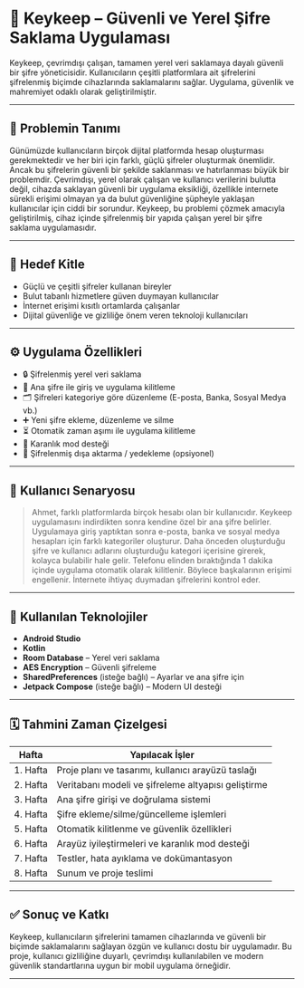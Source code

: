 # 🔐 Keykeep – Güvenli ve Yerel Şifre Saklama Uygulaması

Keykeep, çevrimdışı çalışan, tamamen yerel veri saklamaya dayalı güvenli bir şifre yöneticisidir. Kullanıcıların çeşitli platformlara ait şifrelerini şifrelenmiş biçimde cihazlarında saklamalarını sağlar. Uygulama, güvenlik ve mahremiyet odaklı olarak geliştirilmiştir.

---

## 📌 Problemin Tanımı

Günümüzde kullanıcıların birçok dijital platformda hesap oluşturması gerekmektedir ve her biri için farklı, güçlü şifreler oluşturmak önemlidir. Ancak bu şifrelerin güvenli bir şekilde saklanması ve hatırlanması büyük bir problemdir. Çevrimdışı, yerel olarak çalışan ve kullanıcı verilerini bulutta değil, cihazda saklayan güvenli bir uygulama eksikliği, özellikle internete sürekli erişimi olmayan ya da bulut güvenliğine şüpheyle yaklaşan kullanıcılar için ciddi bir sorundur.
Keykeep, bu problemi çözmek amacıyla geliştirilmiş, cihaz içinde şifrelenmiş bir yapıda çalışan yerel bir şifre saklama uygulamasıdır.

---

## 🎯 Hedef Kitle

- Güçlü ve çeşitli şifreler kullanan bireyler  
- Bulut tabanlı hizmetlere güven duymayan kullanıcılar  
- İnternet erişimi kısıtlı ortamlarda çalışanlar  
- Dijital güvenliğe ve gizliliğe önem veren teknoloji kullanıcıları

---

## ⚙️ Uygulama Özellikleri

- 🔒 Şifrelenmiş yerel veri saklama  
- 🔐 Ana şifre ile giriş ve uygulama kilitleme  
- 🗂 Şifreleri kategoriye göre düzenleme (E-posta, Banka, Sosyal Medya vb.)  
- ➕ Yeni şifre ekleme, düzenleme ve silme  
- ⏳ Otomatik zaman aşımı ile uygulama kilitleme  
- 🌙 Karanlık mod desteği  
- 📁 Şifrelenmiş dışa aktarma / yedekleme (opsiyonel)

---

## 👤 Kullanıcı Senaryosu

> Ahmet, farklı platformlarda birçok hesabı olan bir kullanıcıdır. Keykeep uygulamasını indirdikten sonra kendine özel bir ana şifre belirler. Uygulamaya giriş yaptıktan sonra e-posta, banka ve sosyal medya hesapları için farklı kategoriler oluşturur. Daha önceden oluşturduğu şifre ve kullanıcı adlarını oluşturduğu kategori içerisine girerek, kolayca bulabilir hale gelir.
Telefonu elinden bıraktığında 1 dakika içinde uygulama otomatik olarak kilitlenir. Böylece başkalarının erişimi engellenir. İnternete ihtiyaç duymadan şifrelerini kontrol eder.


---

## 🧪 Kullanılan Teknolojiler

- **Android Studio**  
- **Kotlin** 
- **Room Database** – Yerel veri saklama  
- **AES Encryption** – Güvenli şifreleme  
- **SharedPreferences** (isteğe bağlı) – Ayarlar ve ana şifre için  
- **Jetpack Compose** (isteğe bağlı) – Modern UI desteği  

---

## 🗓 Tahmini Zaman Çizelgesi

| Hafta     | Yapılacak İşler                                                      |
|-----------|----------------------------------------------------------------------|
| 1. Hafta  | Proje planı ve tasarımı, kullanıcı arayüzü taslağı                   |
| 2. Hafta  | Veritabanı modeli ve şifreleme altyapısı geliştirme                 |
| 3. Hafta  | Ana şifre girişi ve doğrulama sistemi                                |
| 4. Hafta  | Şifre ekleme/silme/güncelleme işlemleri                              |
| 5. Hafta  | Otomatik kilitlenme ve güvenlik özellikleri                          |
| 6. Hafta  | Arayüz iyileştirmeleri ve karanlık mod desteği                       |
| 7. Hafta  | Testler, hata ayıklama ve dokümantasyon                              |
| 8. Hafta  | Sunum ve proje teslimi                                               |

---

## ✅ Sonuç ve Katkı

Keykeep, kullanıcıların şifrelerini tamamen cihazlarında ve güvenli bir biçimde saklamalarını sağlayan özgün ve kullanıcı dostu bir uygulamadır. Bu proje, kullanıcı gizliliğine duyarlı, çevrimdışı kullanılabilen ve modern güvenlik standartlarına uygun bir mobil uygulama örneğidir.

---


